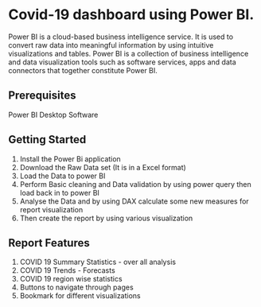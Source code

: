 # Covid-19 dashboard using Power BI.

Power BI is a cloud-based business intelligence service. It is used to convert raw data into meaningful information by using intuitive visualizations and tables. Power BI is a collection of business intelligence and data visualization tools such as software services, apps and data connectors that together constitute Power BI.

## Prerequisites
Power BI Desktop Software

## Getting Started
  1. Install the Power Bi application
  2. Download the Raw Data set (It is in a Excel format)
  3. Load the Data to power BI
  4. Perform Basic cleaning and Data validation by using power query then load back in to power BI
  5. Analyse the Data and by using DAX calculate some new measures for report visualization
  6. Then create the report by using various visualization

## Report Features
  1. COVID 19 Summary Statistics - over all analysis
  2. COVID 19 Trends - Forecasts
  3. COVID 19 region wise statistics
  4. Buttons to navigate through pages
  5. Bookmark for different visualizations
